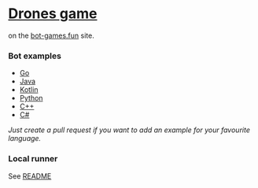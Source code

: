 # [Drones game](https://bot-games.fun/drones) 
on the [bot-games.fun](https://bot-games.fun) site.

### Bot examples
* [Go](bot-example/go)
* [Java](bot-example/java)
* [Kotlin](bot-example/kotlin)
* [Python](bot-example/python)
* [C++](bot-example/cpp20)
* [C#](bot-example/csharp)


*Just create a pull request if you want to add an example for your favourite language.*

### Local runner
See [README](https://github.com/bot-games/drones/tree/master/cmd/localrunner)
